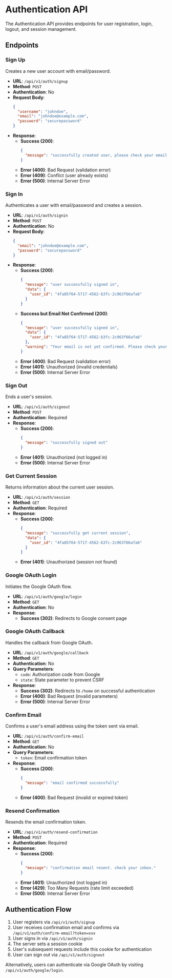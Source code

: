 # Authentication API

The Authentication API provides endpoints for user registration, login, logout, and session management.

## Endpoints

### Sign Up

Creates a new user account with email/password.

- **URL**: `/api/v1/auth/signup`
- **Method**: `POST`
- **Authentication**: No
- **Request Body**:
  ```json
  {
    "username": "johndoe",
    "email": "johndoe@example.com",
    "password": "securepassword"
  }
  ```
- **Response**:
  - **Success (200)**:
    ```json
    {
      "message": "successfully created user, please check your email to confirm"
    }
    ```
  - **Error (400)**: Bad Request (validation error)
  - **Error (409)**: Conflict (user already exists)
  - **Error (500)**: Internal Server Error

### Sign In

Authenticates a user with email/password and creates a session.

- **URL**: `/api/v1/auth/signin`
- **Method**: `POST`
- **Authentication**: No
- **Request Body**:
  ```json
  {
    "email": "johndoe@example.com",
    "password": "securepassword"
  }
  ```
- **Response**:
  - **Success (200)**:
    ```json
    {
      "message": "user successfully signed in",
      "data": {
        "user_id": "4fa85f64-5717-4562-b3fc-2c963f66afa6"
      }
    }
    ```
  - **Success but Email Not Confirmed (200)**:
    ```json
    {
      "message": "user successfully signed in",
      "data": {
        "user_id": "4fa85f64-5717-4562-b3fc-2c963f66afa6"
      },
      "warning": "Your email is not yet confirmed. Please check your inbox."
    }
    ```
  - **Error (400)**: Bad Request (validation error)
  - **Error (401)**: Unauthorized (invalid credentials)
  - **Error (500)**: Internal Server Error

### Sign Out

Ends a user's session.

- **URL**: `/api/v1/auth/signout`
- **Method**: `POST`
- **Authentication**: Required
- **Response**:
  - **Success (200)**:
    ```json
    {
      "message": "successfully signed out"
    }
    ```
  - **Error (401)**: Unauthorized (not logged in)
  - **Error (500)**: Internal Server Error

### Get Current Session

Returns information about the current user session.

- **URL**: `/api/v1/auth/session`
- **Method**: `GET`
- **Authentication**: Required
- **Response**:
  - **Success (200)**:
    ```json
    {
      "message": "successfully get current session",
      "data": {
        "user_id": "4fa85f64-5717-4562-b3fc-2c963f66afa6"
      }
    }
    ```
  - **Error (401)**: Unauthorized (session not found)

### Google OAuth Login

Initiates the Google OAuth flow.

- **URL**: `/api/v1/auth/google/login`
- **Method**: `GET`
- **Authentication**: No
- **Response**:
  - **Success (302)**: Redirects to Google consent page

### Google OAuth Callback

Handles the callback from Google OAuth.

- **URL**: `/api/v1/auth/google/callback`
- **Method**: `GET`
- **Authentication**: No
- **Query Parameters**:
  - `code`: Authorization code from Google
  - `state`: State parameter to prevent CSRF
- **Response**:
  - **Success (302)**: Redirects to `/home` on successful authentication
  - **Error (400)**: Bad Request (invalid parameters)
  - **Error (500)**: Internal Server Error

### Confirm Email

Confirms a user's email address using the token sent via email.

- **URL**: `/api/v1/auth/confirm-email`
- **Method**: `GET`
- **Authentication**: No
- **Query Parameters**:
  - `token`: Email confirmation token
- **Response**:
  - **Success (200)**:
    ```json
    {
      "message": "email confirmed successfully"
    }
    ```
  - **Error (400)**: Bad Request (invalid or expired token)

### Resend Confirmation

Resends the email confirmation token.

- **URL**: `/api/v1/auth/resend-confirmation`
- **Method**: `POST`
- **Authentication**: Required
- **Response**:
  - **Success (200)**:
    ```json
    {
      "message": "confirmation email resent. check your inbox."
    }
    ```
  - **Error (401)**: Unauthorized (not logged in)
  - **Error (429)**: Too Many Requests (rate limit exceeded)
  - **Error (500)**: Internal Server Error

## Authentication Flow

1. User registers via `/api/v1/auth/signup`
2. User receives confirmation email and confirms via `/api/v1/auth/confirm-email?token=xxx`
3. User signs in via `/api/v1/auth/signin`
4. The server sets a session cookie
5. User's subsequent requests include this cookie for authentication
6. User can sign out via `/api/v1/auth/signout`

Alternatively, users can authenticate via Google OAuth by visiting `/api/v1/auth/google/login`.